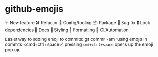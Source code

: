 # github-emojis

✨ New feature
🛠 Refactor
🔧 Config/tooling
📦 Package
🐛 Bug fix
🔒 Lock dependencies
📝 Docs
💄 Styling
💅 Formatting
🤖 CI/Automation

Easiet way to adding emoji to commits:
git commit -am 'using emojis in commits <cmd+ctrl+space>'
pressing `cmd+ctrl+space` opens up the emoji pop up.
